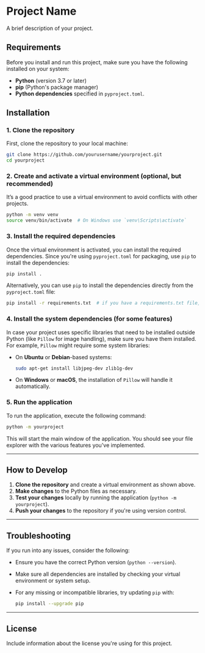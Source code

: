 # Project Name

A brief description of your project.

## Requirements

Before you install and run this project, make sure you have the following installed on your system:

- **Python** (version 3.7 or later)
- **pip** (Python's package manager)
- **Python dependencies** specified in `pyproject.toml`.

## Installation

### 1. Clone the repository

First, clone the repository to your local machine:

```bash
git clone https://github.com/yourusername/yourproject.git
cd yourproject
```

### 2. Create and activate a virtual environment (optional, but recommended)

It’s a good practice to use a virtual environment to avoid conflicts with other projects.

```bash
python -m venv venv
source venv/bin/activate  # On Windows use `venv\Scripts\activate`
```

### 3. Install the required dependencies

Once the virtual environment is activated, you can install the required dependencies. Since you're using `pyproject.toml` for packaging, use `pip` to install the dependencies:

```bash
pip install .
```

Alternatively, you can use `pip` to install the dependencies directly from the `pyproject.toml` file:

```bash
pip install -r requirements.txt  # if you have a requirements.txt file, otherwise install manually as below
```

### 4. Install the system dependencies (for some features)

In case your project uses specific libraries that need to be installed outside Python (like `Pillow` for image handling), make sure you have them installed. For example, `Pillow` might require some system libraries:

- On **Ubuntu** or **Debian**-based systems:

  ```bash
  sudo apt-get install libjpeg-dev zlib1g-dev
  ```

- On **Windows** or **macOS**, the installation of `Pillow` will handle it automatically.

### 5. Run the application

To run the application, execute the following command:

```bash
python -m yourproject
```

This will start the main window of the application. You should see your file explorer with the various features you've implemented.

---

## How to Develop

1. **Clone the repository** and create a virtual environment as shown above.
2. **Make changes** to the Python files as necessary.
3. **Test your changes** locally by running the application (`python -m yourproject`).
4. **Push your changes** to the repository if you're using version control.

---

## Troubleshooting

If you run into any issues, consider the following:

- Ensure you have the correct Python version (`python --version`).
- Make sure all dependencies are installed by checking your virtual environment or system setup.
- For any missing or incompatible libraries, try updating `pip` with:

  ```bash
  pip install --upgrade pip
  ```

---

## License

Include information about the license you're using for this project.
